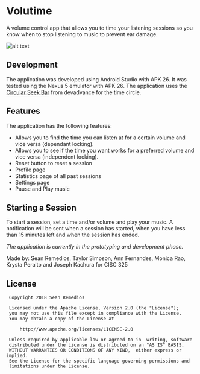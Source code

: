 # Volutime
A volume control app that allows you to time your listening sessions so you know when to stop listening to music to prevent ear damage. 

![alt text](https://i.imgur.com/ZwitSKD.png?1 "Volutime")

## Development
The application was developed using Android Studio with APK 26. It was tested using the Nexus 5 emulator with APK 26.
The application uses the [Circular Seek Bar](https://github.com/devadvance/circularseekbar "Circular Seek Bar by devadvance") from devadvance for the time circle.

## Features
The application has the following features:
- Allows you to find the time you can listen at for a certain volume and vice versa (dependant locking).
- Allows you to see if the time you want works for a preferred volume and vice versa (independent locking).
- Reset button to reset a session
- Profile page
- Statistics page of all past sessions
- Settings page
- Pause and Play music

## Starting a Session
To start a session, set a time and/or volume and play your music. A notification will be sent when a session has started, when you have less than 15 minutes left and when the session has ended.

*The application is currently in the prototyping and development phase.*

Made by: Sean Remedios, Taylor Simpson, Ann Fernandes, Monica Rao, Krysta Peralto and Joseph Kachura for CISC 325

## License
```
 Copyright 2018 Sean Remedios

 Licensed under the Apache License, Version 2.0 (the "License");
 you may not use this file except in compliance with the License.
 You may obtain a copy of the License at

     http://www.apache.org/licenses/LICENSE-2.0

 Unless required by applicable law or agreed to in 	writing, software
 distributed under the License is distributed on an "AS IS" BASIS,
 WITHOUT WARRANTIES OR CONDITIONS OF ANY KIND, 	either express or implied.
 See the License for the specific language governing permissions and
 limitations under the License.
```
